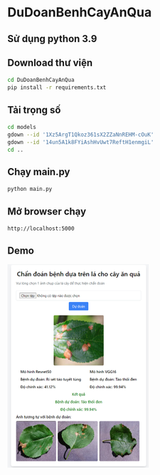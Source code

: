 # DuDoanBenhCayAnQua
## Sử dụng python 3.9
## Download thư viện
```bash
cd DuDoanBenhCayAnQua
pip install -r requirements.txt
```
## Tải trọng số
```bash
cd models
gdown --id '1Xz5ArgT1Qkoz361sX2ZZaNnREHM-cOuK'
gdown --id '14un5A1k8FYiAshHvUwt7ReftH1enmgiL'
cd ..
```
## Chạy main.py
```bash
python main.py
```
## Mở browser chạy 
```bash
http://localhost:5000
```
## Demo
<img src="img_test\demo.png" alt="image" style="zoom:50%;text-align: center;" />